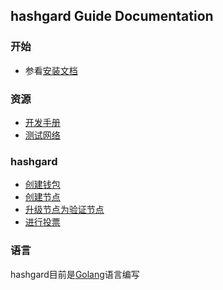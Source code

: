 ## hashgard Guide  Documentation

### 开始

-  参看[安装文档](./Guide/installation.md)

### 资源

- [开发手册](/docs/dev/README.md)
- [测试网络](../test/README.md)



### hashgard

- [创建钱包](/dev/command/hashgardcli/keys/add.md)
- [创建节点](/learn/Guide/genesis.md)
- [升级节点为验证节点](/learn/Guide/GreatValidator.md)
- [进行投票](/learn/Guide/gov.md)



### 语言

hashgard目前是[Golang](https://golang.org/)语言编写